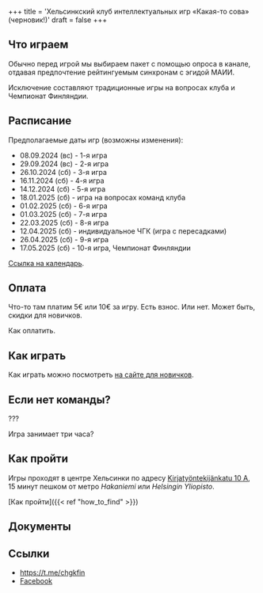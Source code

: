 +++
title = 'Хельсинкский клуб интеллектуальных игр «Какая-то сова» (черновик!)'
draft = false
+++

## Что играем

Обычно перед игрой мы выбираем пакет с помощью опроса в канале, отдавая предпочтение рейтингуемым синхронам с эгидой МАИИ.

Исключение составляют традиционные игры на вопросах клуба и Чемпионат Финляндии.

## Расписание

Предполагаемые даты игр (возможны изменения):

- 08.09.2024 (вс) - 1-я игра
- 29.09.2024 (вс) - 2-я игра
- 26.10.2024 (сб) - 3-я игра
- 16.11.2024 (сб) - 4-я игра
- 14.12.2024 (сб) - 5-я игра
- 18.01.2025 (сб) - игра на вопросах команд клуба
- 01.02.2025 (сб) - 6-я игра
- 01.03.2025 (сб) - 7-я игра
- 22.03.2025 (сб) - 8-я игра
- 12.04.2025 (сб) - индивидуальное ЧГК (игра с пересадками)
- 26.04.2025 (сб) - 9-я игра
- 17.05.2025 (сб) - 10-я игра, Чемпионат Финляндии

[Ссылка на календарь](https://calendar.google.com/calendar/u/0/embed?src=oe19754r7phbv79760uq97ioec@group.calendar.google.com&ctz=Europe/Helsinki).

## Оплата

Что-то там платим 5€ или 10€ за игру. Есть взнос. Или нет. Может быть, скидки для новичков.

Как оплатить.

## Как играть

Как играть можно посмотреть [на сайте для новичков](https://chgk.where.games).

## Если нет команды?

???

Игра занимает три часа?

## Как пройти

Игры проходят в центре Хельсинки по адресу [Kirjatyöntekijänkatu 10 А](https://maps.app.goo.gl/EKyyKH3bnVhp56NX9), 15 минут пешком от метро _Hakaniemi_ или _Helsingin Yliopisto_.

[Как пройти]({{< ref "how_to_find" >}})

## Документы

## Ссылки

- https://t.me/chgkfin
- [Facebook](https://www.facebook.com/chgk.fi/)